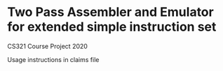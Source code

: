 # Two Pass Assembler and Emulator for extended simple instruction set

CS321 Course Project 2020

Usage instructions in claims file
